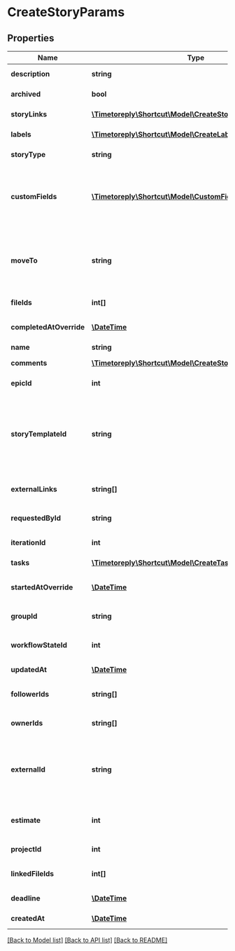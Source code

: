 # CreateStoryParams

## Properties
Name | Type | Description | Notes
------------ | ------------- | ------------- | -------------
**description** | **string** | The description of the story. | [optional] 
**archived** | **bool** | Controls the story&#x27;s archived state. | [optional] 
**storyLinks** | [**\Timetoreply\Shortcut\Model\CreateStoryLinkParams[]**](CreateStoryLinkParams.md) | An array of story links attached to the story. | [optional] 
**labels** | [**\Timetoreply\Shortcut\Model\CreateLabelParams[]**](CreateLabelParams.md) | An array of labels attached to the story. | [optional] 
**storyType** | **string** | The type of story (feature, bug, chore). | [optional] 
**customFields** | [**\Timetoreply\Shortcut\Model\CustomFieldValueParams[]**](CustomFieldValueParams.md) | A map specifying a CustomField ID and CustomFieldEnumValue ID that represents an assertion of some value for a CustomField. | [optional] 
**moveTo** | **string** | One of \&quot;first\&quot; or \&quot;last\&quot;. This can be used to move the given story to the first or last position in the workflow state. | [optional] 
**fileIds** | **int[]** | An array of IDs of files attached to the story. | [optional] 
**completedAtOverride** | [**\DateTime**](\DateTime.md) | A manual override for the time/date the Story was completed. | [optional] 
**name** | **string** | The name of the story. | 
**comments** | [**\Timetoreply\Shortcut\Model\CreateStoryCommentParams[]**](CreateStoryCommentParams.md) | An array of comments to add to the story. | [optional] 
**epicId** | **int** | The ID of the epic the story belongs to. | [optional] 
**storyTemplateId** | **string** | The id of the story template used to create this story, if applicable. This is just an association; no content from the story template is inherited by the story simply by setting this field. | [optional] 
**externalLinks** | **string[]** | An array of External Links associated with this story. | [optional] 
**requestedById** | **string** | The ID of the member that requested the story. | [optional] 
**iterationId** | **int** | The ID of the iteration the story belongs to. | [optional] 
**tasks** | [**\Timetoreply\Shortcut\Model\CreateTaskParams[]**](CreateTaskParams.md) | An array of tasks connected to the story. | [optional] 
**startedAtOverride** | [**\DateTime**](\DateTime.md) | A manual override for the time/date the Story was started. | [optional] 
**groupId** | **string** | The id of the group to associate with this story. | [optional] 
**workflowStateId** | **int** | The ID of the workflow state the story will be in. | [optional] 
**updatedAt** | [**\DateTime**](\DateTime.md) | The time/date the Story was updated. | [optional] 
**followerIds** | **string[]** | An array of UUIDs of the followers of this story. | [optional] 
**ownerIds** | **string[]** | An array of UUIDs of the owners of this story. | [optional] 
**externalId** | **string** | This field can be set to another unique ID. In the case that the Story has been imported from another tool, the ID in the other tool can be indicated here. | [optional] 
**estimate** | **int** | The numeric point estimate of the story. Can also be null, which means unestimated. | [optional] 
**projectId** | **int** | The ID of the project the story belongs to. | [optional] 
**linkedFileIds** | **int[]** | An array of IDs of linked files attached to the story. | [optional] 
**deadline** | [**\DateTime**](\DateTime.md) | The due date of the story. | [optional] 
**createdAt** | [**\DateTime**](\DateTime.md) | The time/date the Story was created. | [optional] 

[[Back to Model list]](../../README.md#documentation-for-models) [[Back to API list]](../../README.md#documentation-for-api-endpoints) [[Back to README]](../../README.md)

